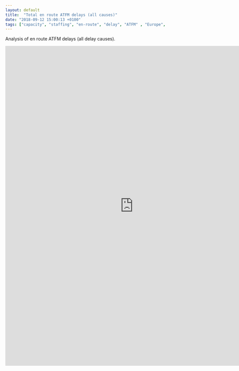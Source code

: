 ```yaml
---
layout: default
title:  "Total en route ATFM delays (all causes)"
date: "2018-09-12 15:00:13 +0100"
tags: ["capacity", "staffing", "en-route", "delay", "ATFM" , "Europe", "eurocontrol"]
---
```


Analysis of en route ATFM delays (all delay causes).

<iframe width="800" height="1000" src="https://datastudio.google.com/embed/reporting/1ubvK_NpxN41FY3OBJpfO42ZHtRyKoJMu/page/DcbW" frameborder="0" style="border:0" allowfullscreen></iframe>